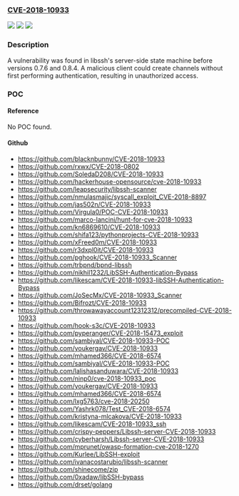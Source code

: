 ### [CVE-2018-10933](https://cve.mitre.org/cgi-bin/cvename.cgi?name=CVE-2018-10933)
![](https://img.shields.io/static/v1?label=Product&message=libssh&color=blue)
![](https://img.shields.io/static/v1?label=Version&message=n%2Fa&color=blue)
![](https://img.shields.io/static/v1?label=Vulnerability&message=CWE-592&color=brighgreen)

### Description

A vulnerability was found in libssh's server-side state machine before versions 0.7.6 and 0.8.4. A malicious client could create channels without first performing authentication, resulting in unauthorized access.

### POC

#### Reference
No POC found.

#### Github
- https://github.com/blacknbunny/CVE-2018-10933
- https://github.com/rxwx/CVE-2018-0802
- https://github.com/SoledaD208/CVE-2018-10933
- https://github.com/hackerhouse-opensource/cve-2018-10933
- https://github.com/leapsecurity/libssh-scanner
- https://github.com/nmulasmajic/syscall_exploit_CVE-2018-8897
- https://github.com/jas502n/CVE-2018-10933
- https://github.com/Virgula0/POC-CVE-2018-10933
- https://github.com/marco-lancini/hunt-for-cve-2018-10933
- https://github.com/kn6869610/CVE-2018-10933
- https://github.com/shifa123/pythonprojects-CVE-2018-10933
- https://github.com/xFreed0m/CVE-2018-10933
- https://github.com/r3dxpl0it/CVE-2018-10933
- https://github.com/pghook/CVE-2018-10933_Scanner
- https://github.com/trbpnd/bpnd-libssh
- https://github.com/nikhil1232/LibSSH-Authentication-Bypass
- https://github.com/likescam/CVE-2018-10933-libSSH-Authentication-Bypass
- https://github.com/JoSecMx/CVE-2018-10933_Scanner
- https://github.com/Bifrozt/CVE-2018-10933
- https://github.com/throwawayaccount12312312/precompiled-CVE-2018-10933
- https://github.com/hook-s3c/CVE-2018-10933
- https://github.com/pyperanger/CVE-2018-15473_exploit
- https://github.com/sambiyal/CVE-2018-10933-POC
- https://github.com/youkergav/CVE-2018-10933
- https://github.com/mhamed366/CVE-2018-6574
- https://github.com/sambiyal/CVE-2018-10933-POC
- https://github.com/lalishasanduwara/CVE-2018-10933
- https://github.com/ninp0/cve-2018-10933_poc
- https://github.com/youkergav/CVE-2018-10933
- https://github.com/mhamed366/CVE-2018-6574
- https://github.com/lxg5763/cve-2018-20250
- https://github.com/Yashrk078/Test_CVE-2018-6574
- https://github.com/kristyna-mlcakova/CVE-2018-10933
- https://github.com/likescam/CVE-2018-10933_ssh
- https://github.com/crispy-peppers/Libssh-server-CVE-2018-10933
- https://github.com/cyberharsh/Libssh-server-CVE-2018-10933
- https://github.com/mprunet/owasp-formation-cve-2018-1270
- https://github.com/Kurlee/LibSSH-exploit
- https://github.com/ivanacostarubio/libssh-scanner
- https://github.com/shinecome/zip
- https://github.com/0xadaw/libSSH-bypass
- https://github.com/drset/golang

